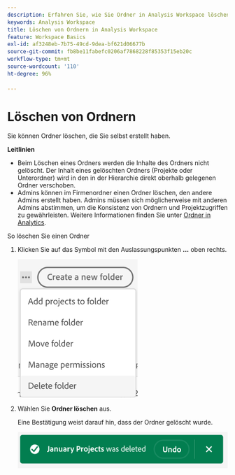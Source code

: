 ```yaml
---
description: Erfahren Sie, wie Sie Ordner in Analysis Workspace löschen
keywords: Analysis Workspace
title: Löschen von Ordnern in Analysis Workspace
feature: Workspace Basics
exl-id: af3248eb-7b75-49cd-9dea-bf621d06677b
source-git-commit: fb8be11fabefc0206af7868228f85353f15eb20c
workflow-type: tm+mt
source-wordcount: '110'
ht-degree: 96%

---
```


# Löschen von Ordnern

Sie können Ordner löschen, die Sie selbst erstellt haben.

**Leitlinien**

* Beim Löschen eines Ordners werden die Inhalte des Ordners nicht gelöscht. Der Inhalt eines gelöschten Ordners (Projekte oder Unterordner) wird in den in der Hierarchie direkt oberhalb gelegenen Ordner verschoben.
* Admins können im Firmenordner einen Ordner löschen, den andere Admins erstellt haben. Admins müssen sich möglicherweise mit anderen Admins abstimmen, um die Konsistenz von Ordnern und Projektzugriffen zu gewährleisten. Weitere Informationen finden Sie unter [Ordner in Analytics](/help/analyze/analysis-workspace/build-workspace-project/workspace-folders/about-folders.md).

So löschen Sie einen Ordner

1. Klicken Sie auf das Symbol mit den Auslassungspunkten **...** oben rechts.

   ![](/help/analyze/analysis-workspace/build-workspace-project/assets/select-delete-folder.png)

2. Wählen Sie **Ordner löschen** aus.

   Eine Bestätigung weist darauf hin, dass der Ordner gelöscht wurde.

   ![](/help/analyze/analysis-workspace/build-workspace-project/assets/deleted-folder.png)
